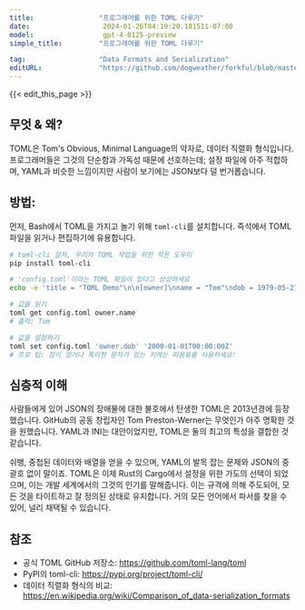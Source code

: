 ```yaml
---
title:                "프로그래머를 위한 TOML 다루기"
date:                  2024-01-26T04:19:20.101511-07:00
model:                 gpt-4-0125-preview
simple_title:         "프로그래머를 위한 TOML 다루기"

tag:                  "Data Formats and Serialization"
editURL:              "https://github.com/dogweather/forkful/blob/master/content/ko/bash/working-with-toml.md"
---
```


{{< edit_this_page >}}

## 무엇 & 왜?
TOML은 Tom's Obvious, Minimal Language의 약자로, 데이터 직렬화 형식입니다. 프로그래머들은 그것의 단순함과 가독성 때문에 선호하는데; 설정 파일에 아주 적합하며, YAML과 비슷한 느낌이지만 사람이 보기에는 JSON보다 덜 번거롭습니다.

## 방법:
먼저, Bash에서 TOML을 가지고 놀기 위해 `toml-cli`를 설치합니다. 즉석에서 TOML 파일을 읽거나 편집하기에 유용합니다.

```Bash
# toml-cli 설치, 우리의 TOML 작업을 위한 작은 도우미
pip install toml-cli

# 'config.toml'이라는 TOML 파일이 있다고 상상하세요
echo -e 'title = "TOML Demo"\n\n[owner]\nname = "Tom"\ndob = 1979-05-27T07:32:00Z' > config.toml

# 값을 읽기
toml get config.toml owner.name
# 출력: Tom

# 값을 설정하기
toml set config.toml 'owner.dob' '2000-01-01T00:00:00Z'
# 프로 팁: 점이 있거나 특이한 문자가 있는 키에는 따옴표를 사용하세요!
```

## 심층적 이해
사람들에게 있어 JSON의 장애물에 대한 불호에서 탄생한 TOML은 2013년경에 등장했습니다. GitHub의 공동 창립자인 Tom Preston-Werner는 무엇인가 아주 명확한 것을 원했습니다. YAML과 INI는 대안이었지만, TOML은 둘의 최고의 특성을 결합한 것 같습니다.

쉬뱅, 중첩된 데이터와 배열을 얻을 수 있으며, YAML의 발목 잡는 문제와 JSON의 중괄호 없이 말이죠. TOML은 이제 Rust의 Cargo에서 설정을 위한 가도의 선택이 되었으며, 이는 개발 세계에서의 그것의 인기를 말해줍니다. 이는 규격에 의해 주도되어, 모든 것을 타이트하고 잘 정의된 상태로 유지합니다. 거의 모든 언어에서 파서를 찾을 수 있어, 널리 채택될 수 있습니다.

## 참조
- 공식 TOML GitHub 저장소: https://github.com/toml-lang/toml
- PyPI의 toml-cli: https://pypi.org/project/toml-cli/
- 데이터 직렬화 형식의 비교: https://en.wikipedia.org/wiki/Comparison_of_data-serialization_formats
